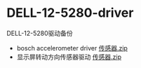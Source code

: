 # DELL-12-5280-driver
DELL-12-5280驱动备份

- bosch accelerometer driver [传感器.zip](https://github.com/cndaqiang/DELL-12-5280-driver/blob/master/%E4%BC%A0%E6%84%9F%E5%99%A8.zip)
- 显示屏转动方向传感器驱动 [传感器.zip](https://github.com/cndaqiang/DELL-12-5280-driver/blob/master/%E4%BC%A0%E6%84%9F%E5%99%A8.zip)
